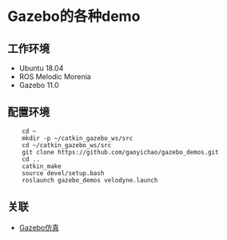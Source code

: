 # Gazebo的各种demo

## 工作环境

* Ubuntu 18.04
* ROS Melodic Morenia
* Gazebo 11.0

## 配置环境

```
    cd ~
    mkdir -p ~/catkin_gazebo_ws/src
    cd ~/catkin_gazebo_ws/src
    git clone https://github.com/gaoyichao/gazebo_demos.git
    cd ..
    catkin_make
    source devel/setup.bash
    roslaunch gazebo_demos velodyne.launch
```

## 关联

* [Gazebo仿真](https://gaoyichao.com/Xiaotu/?book=Gazebo&title=index)

